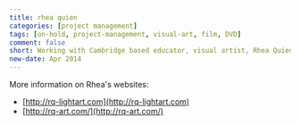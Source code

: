 ```yaml
---
title: rhea quien
categories: [project management]
tags: [on-hold, project-management, visual-art, film, DVD]
comment: false
short: Working with Cambridge based educator, visual artist, Rhea Quien. I maintain websites, computers and produce, edit or post-produce audio-video material. -- THIS PROJECT IS CURRENTLY  ON HOLD --
new-date: Apr 2014
---
```


More information on Rhea's websites: 

- [http://rq-lightart.com](http://rq-lightart.com)
- [http://rq-art.com/](http://rq-art.com/)